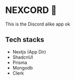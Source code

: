 # NEXCORD 🌚

This is the Discord alike app ok

## Tech stacks

- Nextjs (App Dir)
- ShadcnUI
- Prisma
- Mongodb
- Clerk
